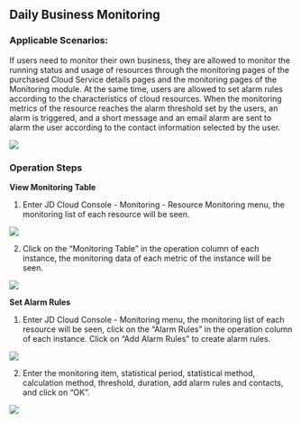 ## Daily Business Monitoring	
 ### Applicable Scenarios:		
 If users need to monitor their own business, they are allowed to monitor the running status and usage of resources through the monitoring pages of the purchased Cloud Service details pages and the monitoring pages of the Monitoring module. At the same time, users are allowed to set alarm rules according to the characteristics of cloud resources. When the monitoring metrics of the resource reaches the alarm threshold set by the users, an alarm is triggered, and a short message and an email alarm are sent to alarm the user according to the contact information selected by the user.
 
 ![](https://raw.githubusercontent.com/jdcloudcom/en/Monitoring/image/Cloud-Monitor/Best-Practices/Best-Practices-08.png)
 
 ### Operation Steps		
 **View Monitoring Table**		
		
 1. Enter JD Cloud Console - Monitoring - Resource Monitoring menu, the monitoring list of each resource will be seen.	
 
![](https://raw.githubusercontent.com/jdcloudcom/en/Monitoring/image/Cloud-Monitor/Best-Practices/Best-Practices-04.png) 
 
 2. Click on the “Monitoring Table” in the operation column of each instance, the monitoring data of each metric of the instance will be seen.	
 
![](https://raw.githubusercontent.com/jdcloudcom/en/Monitoring/image/Cloud-Monitor/Best-Practices/Best-Practices-05.png) 

 **Set Alarm Rules**		
		
 1. Enter JD Cloud Console - Monitoring menu, the monitoring list of each resource will be seen, click on the “Alarm Rules” in the operation column of each instance. Click on “Add Alarm Rules” to create alarm rules.	
 
![](https://raw.githubusercontent.com/jdcloudcom/en/Monitoring/image/Cloud-Monitor/Best-Practices/Best-Practices-06.png) 

 2. Enter the monitoring item, statistical period, statistical method, calculation method, threshold, duration, add alarm rules and contacts, and click on “OK”.
 
![](https://raw.githubusercontent.com/jdcloudcom/en/Monitoring/image/Cloud-Monitor/Best-Practices/Best-Practices-07.png) 	

		
